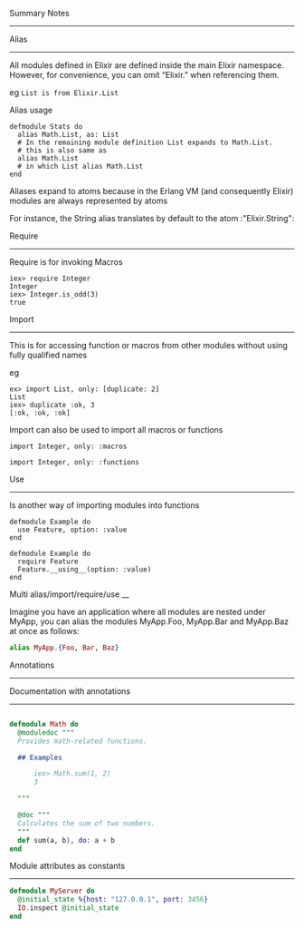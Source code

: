 Summary Notes
___

Alias
___

All modules defined in Elixir are defined inside the main Elixir namespace. However, for convenience, you can omit “Elixir.” when referencing them.

eg `List is from Elixir.List`

Alias usage

```
defmodule Stats do
  alias Math.List, as: List
  # In the remaining module definition List expands to Math.List.
  # this is also same as
  alias Math.List
  # in which List alias Math.List
end

```

Aliases expand to atoms because in the Erlang VM (and consequently Elixir) modules are always represented by atoms

For instance, the String alias translates by default to the atom :"Elixir.String":


Require
___

Require is for invoking Macros

```
iex> require Integer
Integer
iex> Integer.is_odd(3)
true
```

Import
____

This is for accessing function or macros from other modules without
using fully qualified names

eg

```
ex> import List, only: [duplicate: 2]
List
iex> duplicate :ok, 3
[:ok, :ok, :ok]
```

Import can also be used to import all macros or functions

```
import Integer, only: :macros

import Integer, only: :functions

```

Use
___

Is another way of importing modules into functions

```
defmodule Example do
  use Feature, option: :value
end

defmodule Example do
  require Feature
  Feature.__using__(option: :value)
end

```

Multi alias/import/require/use
__

 Imagine you have an application where all modules are nested under MyApp, you can alias the modules MyApp.Foo, MyApp.Bar and MyApp.Baz at once as follows:

 ```elixir
 alias MyApp.{Foo, Bar, Baz}

 ```

 Annotations
___

Documentation with annotations
___

```elixir

defmodule Math do
  @moduledoc """
  Provides math-related functions.

  ## Examples

      iex> Math.sum(1, 2)
      3

  """

  @doc """
  Calculates the sum of two numbers.
  """
  def sum(a, b), do: a + b
end

```

Module attributes as constants
___

```elixir
defmodule MyServer do
  @initial_state %{host: "127.0.0.1", port: 3456}
  IO.inspect @initial_state
end

```

